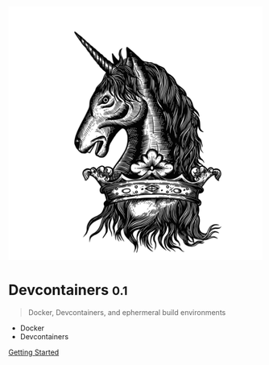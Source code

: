 ![logo](_media/crest_black.svg)

#  Devcontainers <small>0.1</small>

>  Docker, Devcontainers, and ephermeral build environments

- Docker
- Devcontainers

[Getting Started](/README)
